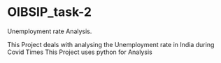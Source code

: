 # OIBSIP_task-2
Unemployment rate Analysis.

This Project deals with analysing the Unemployment rate in India during Covid Times
This Project uses python for Analysis
